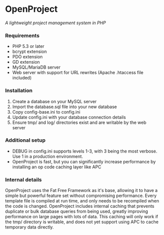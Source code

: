 OpenProject
===========
*A lightweight project management system in PHP*


### Requirements
- PHP 5.3 or later
- bcrypt extension
- PDO extension
- GD extension
- MySQL/MariaDB server
- Web server with support for URL rewrites (Apache .htaccess file included)

### Installation
1. Create a database on your MySQL server
2. Import the database.sql file into your new database
3. Copy config-base.ini to config.ini
4. Update config.ini with your database connection details
5. Ensure tmp/ and log/ directories exist and are writable by the web server

### Additional setup
- DEBUG in config.ini supports levels 1-3, with 3 being the most verbose. Use 1 in a production environment.
- OpenProject is fast, but you can significantly increase performance by installing an op code caching layer like APC

### Internal details
OpenProject uses the Fat Free Framework as it's base, allowing it to have a simple but powerful feature set without compromising performance. Every template file is compiled at run time, and only needs to be recompiled when the code is changed. OpenProject includes internal caching that prevents duplicate or bulk database queries from being used, greatly improving performance on large pages with lots of data. This caching will only work if the tmp/ directory is writable, and does not yet support using APC to cache temporary data directly.
